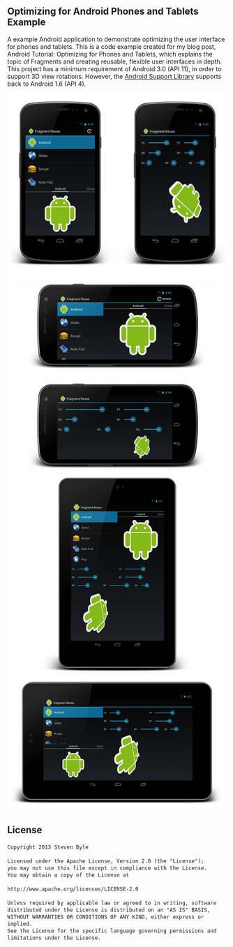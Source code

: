 Optimizing for Android Phones and Tablets Example
------

A example Android application to demonstrate optimizing the user interface for phones and tablets. This is a code example created for my blog post, Android Tutorial: Optimizing for Phones and Tablets, which explains the topic of Fragments and creating reusable, flexible user interfaces in depth. This project has a minimum requirement of Android 3.0 (API 11), in order to support 3D view rotations. However, the [Android Support Library](http://developer.android.com/tools/extras/support-library.html) supports back to Android 1.6 (API 4).

<p align="center">
  <img src="Screenshots/Phone Layout Screenshots Port.png" width=800/>
  <img src="Screenshots/Phone Layout Screenshots Land.png" width=800/>
  <img src="Screenshots/Tablet Layout Screenshots.png" width=800/>
</p>

License
-------

    Copyright 2013 Steven Byle
    
    Licensed under the Apache License, Version 2.0 (the "License");
    you may not use this file except in compliance with the License.
    You may obtain a copy of the License at
    
    http://www.apache.org/licenses/LICENSE-2.0
    
    Unless required by applicable law or agreed to in writing, software
    distributed under the License is distributed on an "AS IS" BASIS,
    WITHOUT WARRANTIES OR CONDITIONS OF ANY KIND, either express or implied.
    See the License for the specific language governing permissions and
    limitations under the License.
